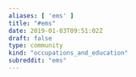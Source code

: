 ```yaml
---
aliases: [ 'ems' ]
title: "#ems"
date: 2019-01-03T09:51:02Z
draft: false
type: community
kind: "occupations_and_education"
subreddit: "ems"
---
```

